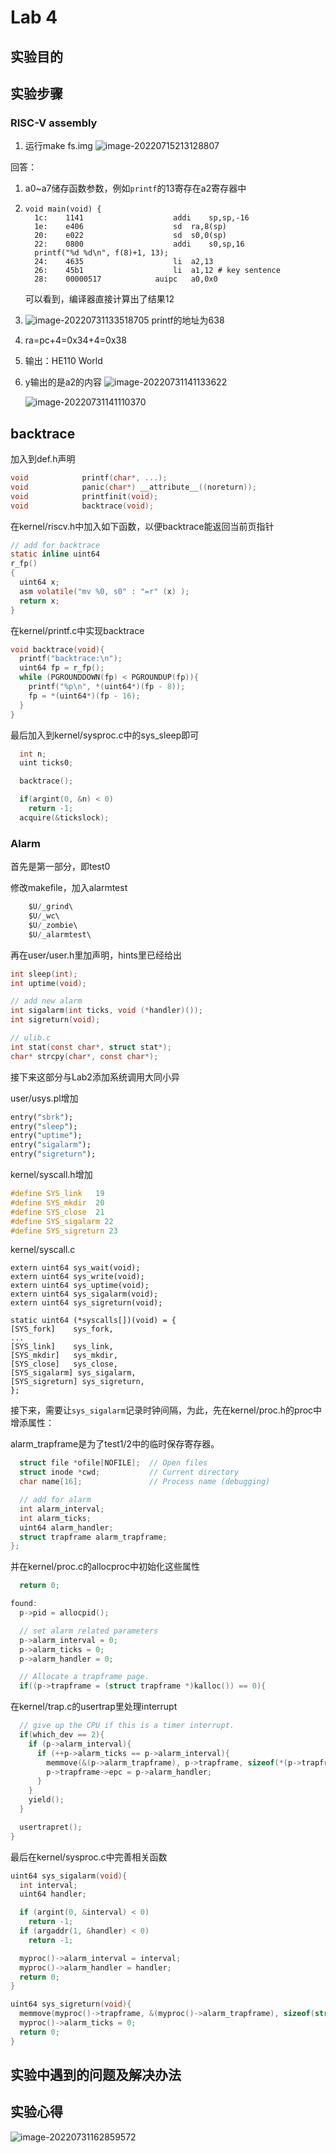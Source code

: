 # Lab 4

## 实验目的

## 实验步骤

### RISC-V assembly 

1. 运行make fs.img
   ![image-20220715213128807](D:\GitHub_Desktop\my_xv6_lab\reports\img\image-20220715213128807.png)

回答：

1. a0~a7储存函数参数，例如`printf`的13寄存在a2寄存器中

2. ```assembly
   void main(void) {
     1c:	1141                	addi	sp,sp,-16
     1e:	e406                	sd	ra,8(sp)
     20:	e022                	sd	s0,0(sp)
     22:	0800                	addi	s0,sp,16
     printf("%d %d\n", f(8)+1, 13);
     24:	4635                	li	a2,13
     26:	45b1                	li	a1,12 # key sentence
     28:	00000517          	auipc	a0,0x0
   ```

   可以看到，编译器直接计算出了结果12

3. ![image-20220731133518705](D:\GitHub_Desktop\my_xv6_lab\reports\img\image-20220731133518705.png)
   printf的地址为638

4. ra=pc+4=0x34+4=0x38

5. 输出：HE110 World

6. y输出的是a2的内容
   ![image-20220731141133622](D:\GitHub_Desktop\my_xv6_lab\reports\img\image-20220731141133622.png)

   ![image-20220731141110370](D:\GitHub_Desktop\my_xv6_lab\reports\img\image-20220731141110370.png)

## backtrace

加入到def.h声明

```c
void            printf(char*, ...);
void            panic(char*) __attribute__((noreturn));
void            printfinit(void);
void            backtrace(void);
```

在kernel/riscv.h中加入如下函数，以便backtrace能返回当前页指针

```c
// add for backtrace
static inline uint64
r_fp()
{
  uint64 x;
  asm volatile("mv %0, s0" : "=r" (x) );
  return x;
}
```

在kernel/printf.c中实现backtrace

```c
void backtrace(void){
  printf("backtrace:\n");
  uint64 fp = r_fp();
  while (PGROUNDDOWN(fp) < PGROUNDUP(fp)){
    printf("%p\n", *(uint64*)(fp - 8));
    fp = *(uint64*)(fp - 16);
  }
}
```

最后加入到kernel/sysproc.c中的sys_sleep即可

```c
  int n;
  uint ticks0;

  backtrace();

  if(argint(0, &n) < 0)
    return -1;
  acquire(&tickslock);
```

### Alarm

首先是第一部分，即test0

修改makefile，加入alarmtest

```c
	$U/_grind\
	$U/_wc\
	$U/_zombie\
	$U/_alarmtest\
```

再在user/user.h里加声明，hints里已经给出

```c
int sleep(int);
int uptime(void);

// add new alarm
int sigalarm(int ticks, void (*handler)());
int sigreturn(void);

// ulib.c
int stat(const char*, struct stat*);
char* strcpy(char*, const char*);
```

接下来这部分与Lab2添加系统调用大同小异

user/usys.pl增加

```perl
entry("sbrk");
entry("sleep");
entry("uptime");
entry("sigalarm");
entry("sigreturn");
```

kernel/syscall.h增加

```c
#define SYS_link   19
#define SYS_mkdir  20
#define SYS_close  21
#define SYS_sigalarm 22
#define SYS_sigreturn 23
```

kernel/syscall.c

```
extern uint64 sys_wait(void);
extern uint64 sys_write(void);
extern uint64 sys_uptime(void);
extern uint64 sys_sigalarm(void);
extern uint64 sys_sigreturn(void);

static uint64 (*syscalls[])(void) = {
[SYS_fork]    sys_fork,
...
[SYS_link]    sys_link,
[SYS_mkdir]   sys_mkdir,
[SYS_close]   sys_close,
[SYS_sigalarm] sys_sigalarm,
[SYS_sigreturn] sys_sigreturn,
};
```

接下来，需要让`sys_sigalarm`记录时钟间隔，为此，先在kernel/proc.h的proc中增添属性：

alarm_trapframe是为了test1/2中的临时保存寄存器。

```c
  struct file *ofile[NOFILE];  // Open files
  struct inode *cwd;           // Current directory
  char name[16];               // Process name (debugging)

  // add for alarm
  int alarm_interval;
  int alarm_ticks;
  uint64 alarm_handler;
  struct trapframe alarm_trapframe;
};
```

并在kernel/proc.c的allocproc中初始化这些属性

```c
  return 0;

found:
  p->pid = allocpid(); 

  // set alarm related parameters
  p->alarm_interval = 0;
  p->alarm_ticks = 0;
  p->alarm_handler = 0;

  // Allocate a trapframe page.
  if((p->trapframe = (struct trapframe *)kalloc()) == 0){
```

在kernel/trap.c的usertrap里处理interrupt

```c
  // give up the CPU if this is a timer interrupt.
  if(which_dev == 2){
    if (p->alarm_interval){
      if (++p->alarm_ticks == p->alarm_interval){
        memmove(&(p->alarm_trapframe), p->trapframe, sizeof(*(p->trapframe)));
        p->trapframe->epc = p->alarm_handler;
      }
    }
    yield();
  }

  usertrapret();
}
```

最后在kernel/sysproc.c中完善相关函数

```c
uint64 sys_sigalarm(void){
  int interval;
  uint64 handler;

  if (argint(0, &interval) < 0)
    return -1;
  if (argaddr(1, &handler) < 0)
    return -1;

  myproc()->alarm_interval = interval;
  myproc()->alarm_handler = handler;
  return 0;
}

uint64 sys_sigreturn(void){
  memmove(myproc()->trapframe, &(myproc()->alarm_trapframe), sizeof(struct trapframe));
  myproc()->alarm_ticks = 0;
  return 0;
}
```

## 实验中遇到的问题及解决办法

## 实验心得

![image-20220731162859572](D:\GitHub_Desktop\my_xv6_lab\reports\img\image-20220731162859572.png)